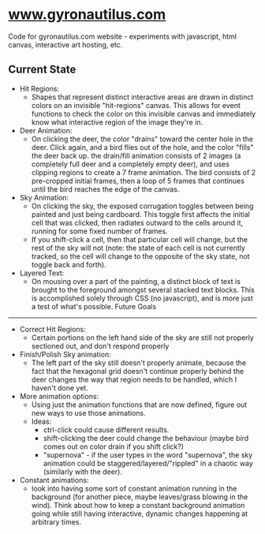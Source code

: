 www.gyronautilus.com
====================

Code for gyronautilus.com website - experiments with javascript, html canvas, interactive art hosting, etc.

Current State
-----------------
+ Hit Regions: 
  + Shapes that represent distinct interactive areas are drawn in distinct colors on an invisible "hit-regions" canvas.  This allows for event functions to check the color on this invisible canvas and immediately know what interactive region of the image they're in.
+ Deer Animation: 
  + On clicking the deer, the color "drains" toward the center hole in the deer.  Click again, and a bird flies out of the hole, and the color "fills" the deer back up. the drain/fill animation consists of 2 images (a completely full deer and a completely empty deer), and uses clipping regions to create a 7 frame animation.  The bird consists of 2 pre-cropped initial frames, then a loop of 5 frames that continues until the bird reaches the edge of the canvas.
+ Sky Animation:  
  + On clicking the sky, the exposed corrugation toggles between being painted and just being cardboard. This toggle first affects the initial cell that was clicked, then radiates outward to the cells around it, running for some fixed number of frames.
  + If you shift-click a cell, then that particular cell will change, but the rest of the sky will not (note: the state of each cell is not currently tracked, so the cell will change to the opposite of the sky state, not toggle back and forth).
+ Layered Text:
  + On mousing over a part of the painting, a distinct block of text is brought to the foreground amongst several stacked text blocks.  This is accomplished solely through CSS (no javascript), and is more just a test of what's possible.
Future Goals
-----------------
+ Correct Hit Regions: 
  + Certain portions on the left hand side of the sky are still not properly sectioned out, and don't respond properly
+ Finish/Polish Sky animation: 
  + The left part of the sky still doesn't properly animate, because the fact that the hexagonal grid doesn't continue properly behind the deer changes the way that region needs to be handled, which I haven't done yet.
+ More animation options: 
  + Using just the animation functions that are now defined, figure out new ways to use those animations.
  + Ideas: 
    + ctrl-click could cause different results.
    + shift-clicking the deer could change the behaviour (maybe bird comes out on color drain if you shift click?)
    + "supernova" - if the user types in the word "supernova", the sky animation could be staggered/layered/"rippled" in a chaotic way (similarly with the deer).
+ Constant animations:
  + look into having some sort of constant animation running in the background (for another piece, maybe leaves/grass blowing in the wind). Think about how to keep a constant background animation going while still having interactive, dynamic changes happening at arbitrary times.
